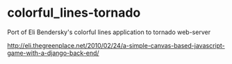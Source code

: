 colorful_lines-tornado
======================

Port of Eli Bendersky's colorful lines application to tornado web-server

http://eli.thegreenplace.net/2010/02/24/a-simple-canvas-based-javascript-game-with-a-django-back-end/
